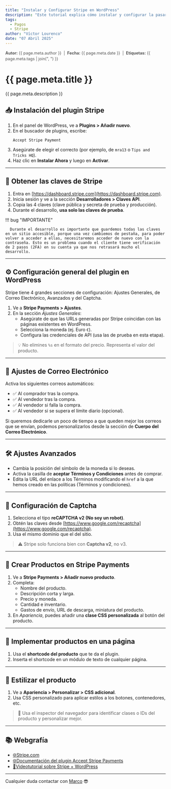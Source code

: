 ```yaml
---
title: "Instalar y Configurar Stripe en WordPress"
description: "Este tutorial explica cómo instalar y configurar la pasarela de pago **Stripe** mediante su plugin oficial en un sitio web hecho con WordPress."
tags:
  - Pagos
  - Stripe
author: "Víctor Lourenco"
date: "07 Abril 2025"
---
```


<div class="metadata" style="font-size: 0.9em; color: #555; margin-bottom: 0.5rem; line-height: 1.4;">
  <span><strong>Autor:</strong> {{ page.meta.author }}</span> &nbsp;|&nbsp;
  <span><strong>Fecha:</strong> {{ page.meta.date }}</span> &nbsp;|&nbsp;
  <span><strong>Etiquetas:</strong> {{ page.meta.tags | join(", ") }}</span>
</div>

# {{ page.meta.title }}

{{ page.meta.description }}


## 📥 Instalación del plugin Stripe

1. En el panel de WordPress, ve a **Plugins > Añadir nuevo**.
2. En el buscador de plugins, escribe:  
   ```
   Accept Stripe Payment
   ```
3. Asegúrate de elegir el correcto (por ejemplo, de `mra13` o `Tips and Tricks HQ`).
4. Haz clic en **Instalar Ahora** y luego en **Activar**.

---

## 🔑 Obtener las claves de Stripe

1. Entra en [https://dashboard.stripe.com](https://dashboard.stripe.com).
2. Inicia sesión y ve a la sección **Desarrolladores > Claves API**.
3. Copia las 4 claves (clave pública y secreta de prueba y producción).
4. Durante el desarrollo, **usa solo las claves de prueba**.

!!! bug "IMPORTANTE"

      Durante el desarrollo es importante que guardemos todas las claves en un sitio accesible, porque una vez cambiemos de pestaña, para poder volver a acceder a ellas, necesitaremos acceder de nuevo con la contraseña. Esto es un problema cuando el cliente tiene verificación de 2 pasos (2FA) en su cuenta ya que nos retrasará mucho el desarrollo.
---

## ⚙️ Configuración general del plugin en WordPress

   Stripe tiene 4 grandes secciones de configuración: Ajustes Generales, de Correo Electrónico, Avanzados y del Captcha.

1. Ve a **Stripe Payments > Ajustes**.
2. En la sección *Ajustes Generales*:
   - Asegúrate de que las URLs generadas por Stripe coincidan con las páginas existentes en WordPress.
   - Selecciona la moneda (ej. Euro `€`).
   - Configura las credenciales de API (usa las de prueba en esta etapa).

> 💡 No elimines `%s` en el formato del precio. Representa el valor del producto.

---

## 📧 Ajustes de Correo Electrónico

Activa los siguientes correos automáticos:

- ✅ Al comprador tras la compra.
- ✅ Al vendedor tras la compra.
- ✅ Al vendedor si falla la compra.
- ✅ Al vendedor si se supera el límite diario (opcional).

Si queremos dedicarle un poco de tiempo a que queden mejor los correos que se envían, podemos personalizarlos desde la sección de **Cuerpo del Correo Electrónico**.

---

## 🛠 Ajustes Avanzados

- Cambia la posición del símbolo de la moneda si lo deseas.
- Activa la casilla de **aceptar Términos y Condiciones** antes de comprar.
- Edita la URL del enlace a los Términos modificando el `href` a la que hemos creado en las políticas (Términos y condiciones).

---

## 🔐 Configuración de Captcha

1. Selecciona el tipo **reCAPTCHA v2 (No soy un robot)**.
2. Obtén las claves desde [https://www.google.com/recaptcha](https://www.google.com/recaptcha).
3. Usa el mismo dominio que el del sitio.

> ⚠️ Stripe solo funciona bien con **Captcha v2**, no v3.

---

## 🛒 Crear Productos en Stripe Payments

1. Ve a **Stripe Payments > Añadir nuevo producto**.
2. Completa:
    - Nombre del producto.
    - Descripción corta y larga.
    - Precio y moneda.
    - Cantidad e inventario.
    - Gastos de envío, URL de descarga, miniatura del producto.
3. En *Apariencia*, puedes añadir una **clase CSS personalizada** al botón del producto.

---

## 🔧 Implementar productos en una página

1. Usa el **shortcode del producto** que te da el plugin.
2. Inserta el shortcode en un módulo de texto de cualquier página.

---

## 🎨 Estilizar el producto

1. Ve a **Apariencia > Personalizar > CSS adicional**.
2. Usa CSS personalizado para aplicar estilos a los botones, contenedores, etc.

> 🧠 Usa el inspector del navegador para identificar clases o IDs del producto y personalizar mejor.

---

## 📚 Webgrafía

- [🌐Stripe.com](https://stripe.com)
- [🌐Documentación del plugin Accept Stripe Payments](https://es.wordpress.org/plugins/accept-stripe-payments/)
- [🔴Videotutorial sobre Stripe + WordPress](https://www.youtube.com/watch?v=TqpTfKKxA0I)

---

Cualquier duda contactar con [Marco](https://www.youtube.com/watch?v=xvFZjo5PgG0) 😎